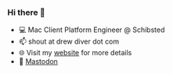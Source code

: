 ### Hi there 👋

- 💻 Mac Client Platform Engineer @ Schibsted
- 📫 shout at drew diver dot com
- 🌐 Visit my [website](https://drewdiver.com) for more details
- 🦣 <a rel="me" href="https://social.linux.pizza/@drewdiver">Mastodon</a>
